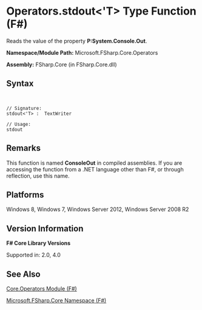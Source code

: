 # Operators.stdout<'T> Type Function (F#)

Reads the value of the property **P:System.Console.Out**.

**Namespace/Module Path:** Microsoft.FSharp.Core.Operators

**Assembly:** FSharp.Core (in FSharp.Core.dll)


## Syntax


```


// Signature:
stdout<'T> :  TextWriter

// Usage:
stdout

```



## Remarks
This function is named **ConsoleOut** in compiled assemblies. If you are accessing the function from a .NET language other than F#, or through reflection, use this name.


## Platforms
Windows 8, Windows 7, Windows Server 2012, Windows Server 2008 R2


## Version Information
**F# Core Library Versions**

Supported in: 2.0, 4.0




## See Also
[Core.Operators Module &#40;F&#35;&#41;](Core.Operators-Module-%28FSharp%29.md)

[Microsoft.FSharp.Core Namespace &#40;F&#35;&#41;](Microsoft.FSharp.Core-Namespace-%28FSharp%29.md)

